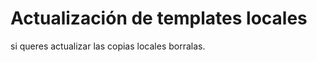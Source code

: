 <!-- TITLE: Update Templates -->
<!-- SUBTITLE: A quick summary of Update Templates -->

# Actualización de templates locales
si queres actualizar las copias locales borralas.
